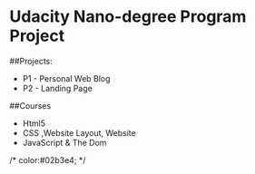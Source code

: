# Udacity Nano-degree Program Project

##Projects:
- P1 - Personal Web Blog
- P2 - Landing Page

##Courses
- Html5
- CSS ,Website Layout, Website
- JavaScript & The Dom

/*
        color:#02b3e4;
*/